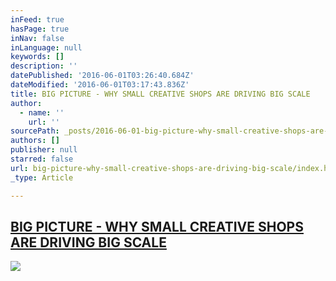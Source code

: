 ```yaml
---
inFeed: true
hasPage: true
inNav: false
inLanguage: null
keywords: []
description: ''
datePublished: '2016-06-01T03:26:40.684Z'
dateModified: '2016-06-01T03:17:43.836Z'
title: BIG PICTURE - WHY SMALL CREATIVE SHOPS ARE DRIVING BIG SCALE
author:
  - name: ''
    url: ''
sourcePath: _posts/2016-06-01-big-picture-why-small-creative-shops-are-driving-big-scale.md
authors: []
publisher: null
starred: false
url: big-picture-why-small-creative-shops-are-driving-big-scale/index.html
_type: Article

---
```

## [BIG PICTURE - WHY SMALL CREATIVE SHOPS ARE DRIVING BIG SCALE][0]
![](https://the-grid-user-content.s3-us-west-2.amazonaws.com/498530bf-66fc-44eb-8314-131cd20c3ff0.png)

[0]: http://www.thehallway.com.au/press/big-picture-why-small-creative-shops-are-driving-big-scale/